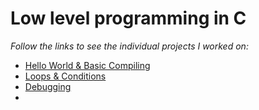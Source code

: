 # Low level programming in C
<i>Follow the links to see the individual projects I worked on:</i>
<ul>
<li><a href="https://github.com/rabbice/alx-low_level_programming/tree/master/0x00-hello_world">Hello World & Basic Compiling</a></li>
<li><a href="https://github.com/rabbice/alx-low_level_programming/tree/master/0x01-variables_if_else_while">Loops & Conditions</a></li>
<li><a href="https://github.com/rabbice/alx-low_level_programming/tree/master/0x03-debugging">Debugging</a></li>
<li><a href="https://github.com/rabbice/alx-low_level_programming/tree/master/0x04-more_functions_nested_loops"</a></li>
</ul>

